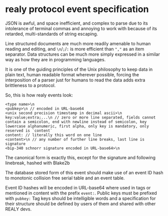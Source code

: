 # realy protocol event specification

JSON is awful, and space inefficient, and complex to parse due to its intolerance of terminal commas and annoying to work with because of its retarded, multi-standards of string escaping.

Line structured documents are much more readily amenable to human reading and editing, and `\n`/`;`/`:` is more efficient than `","` as an item separator. Data structures can be much more simply expressed in a similar way as how they are in programming languages.

It is one of the guiding principles of the Unix philosophy to keep data in plain text, human readable format wherever possible, forcing the interposition of a parser just for humans to read the data adds extra brittleness to a protocol.

So, this is how realy events look:

```
<type name>\n
<pubkey>\n // encoded in URL-base64
<unix second precision timestamp in decimal ascii>\n
key:value;extra;...\n // zero or more line separated, fields cannot contain a semicolon, end with newline instead of semicolon, key lowercase alphanumeric, first alpha, only key is mandatory, only reserved is `content`
content: // literally this word on one line
<content>\n // any number of further line breaks, last line is signature
<bip-340 schnorr signature encoded in URL-base64>\n
```

The canonical form is exactly this, except for the signature and following linebreak, hashed with Blake2b

The database stored form of this event should make use of an event ID hash to monotonic collision free serial table and an event table.

Event ID hashes will be encoded in URL-base64 where used in tags or mentioned in content with the prefix `event:`. Public keys must be prefixed with `pubkey:` Tag keys should be intelligible words and a specification for their structure should be defined by users of them and shared with other REALY devs.